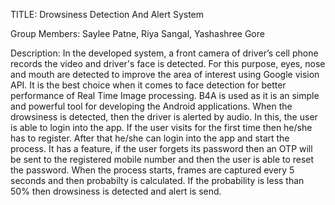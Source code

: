 TITLE:
Drowsiness Detection And Alert System

Group Members:
Saylee Patne, Riya Sangal, Yashashree Gore

Description:
In the developed system, a front camera of driver’s cell phone records the video and driver's face is detected. For this purpose, eyes, nose and mouth are detected to improve the area of interest using Google vision API. It is the best choice when it comes to face detection for better performance of Real Time Image processing. B4A is used as it is an simple and powerful tool for developing the Android applications. When the drowsiness is detected, then the driver is alerted by audio. In this, the user is able to login into the app. If the user visits for the first time then he/she has to register. After that he/she can login into the app and start the process. It has a feature, if the user forgets its password then an OTP will be sent to the registered mobile number and then the user is able to reset the password. When the process starts, frames are captured every 5 seconds and then probabilty is calculated. If the probability is less than 50% then drowsiness is detected and alert is send.
